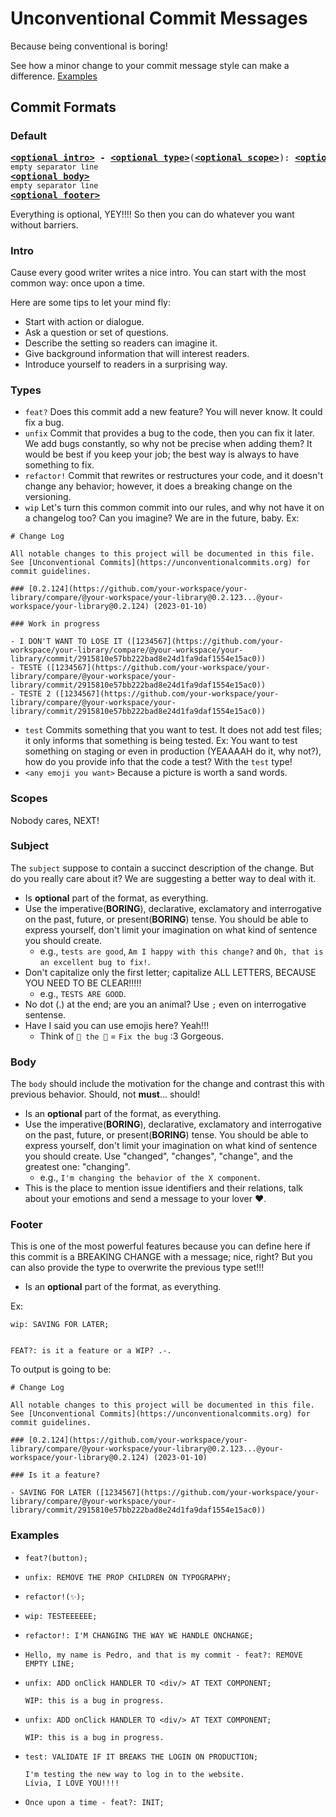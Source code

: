 # Unconventional Commit Messages

Because being conventional is boring!

See how a minor change to your commit message style can make a difference. [Examples](#examples)

## Commit Formats

### Default

<pre>
<b><a href="#types">&lt;optional intro&gt;</a> - </b><b><a href="#types">&lt;optional type&gt;</a></b></font>(<b><a href="#scopes">&lt;optional scope&gt;</a></b>): <b><a href="#subject">&lt;optional subject&gt;</a></b>
<sub>empty separator line</sub>
<b><a href="#body">&lt;optional body&gt;</a></b>
<sub>empty separator line</sub>
<b><a href="#footer">&lt;optional footer&gt;</a></b>
</pre>

Everything is optional, YEY!!!! So then you can do whatever you want without barriers.

### Intro

Cause every good writer writes a nice intro.
You can start with the most common way: once upon a time.

Here are some tips to let your mind fly:

- Start with action or dialogue.
- Ask a question or set of questions.
- Describe the setting so readers can imagine it.
- Give background information that will interest readers.
- Introduce yourself to readers in a surprising way.

### Types

- `feat?` Does this commit add a new feature? You will never know. It could fix a bug.
- `unfix` Commit that provides a bug to the code, then you can fix it later. We add bugs constantly, so why not be precise when adding them?
  It would be best if you keep your job; the best way is always to have something to fix.
- `refactor!` Commit that rewrites or restructures your code, and it doesn't change any behavior; however, it does a breaking change on the versioning.
- `wip` Let's turn this common commit into our rules, and why not have it on a changelog too? Can you imagine? We are in the future, baby.
  Ex:

```
# Change Log

All notable changes to this project will be documented in this file.
See [Unconventional Commits](https://unconventionalcommits.org) for commit guidelines.

### [0.2.124](https://github.com/your-workspace/your-library/compare/@your-workspace/your-library@0.2.123...@your-workspace/your-library@0.2.124) (2023-01-10)

### Work in progress

- I DON'T WANT TO LOSE IT ([1234567](https://github.com/your-workspace/your-library/compare/@your-workspace/your-library/commit/2915810e57bb222bad8e24d1fa9daf1554e15ac0))
- TESTE ([1234567](https://github.com/your-workspace/your-library/compare/@your-workspace/your-library/commit/2915810e57bb222bad8e24d1fa9daf1554e15ac0))
- TESTE 2 ([1234567](https://github.com/your-workspace/your-library/compare/@your-workspace/your-library/commit/2915810e57bb222bad8e24d1fa9daf1554e15ac0))

```

- `test` Commits something that you want to test. It does not add test files; it only informs that something is being tested.
  Ex: You want to test something on staging or even in production (YEAAAAH do it, why not?), how do you provide info that the code a test? With the `test` type!
- `<any emoji you want>` Because a picture is worth a sand words.

### Scopes

Nobody cares, NEXT!

### Subject

The `subject` suppose to contain a succinct description of the change. But do you really care about it? We are suggesting a better way to deal with it.

- Is **optional** part of the format, as everything.
- Use the imperative(**BORING**), declarative, exclamatory and interrogative on the past, future, or present(**BORING**) tense. You should be able to express yourself, don't limit your imagination on what kind of sentence you should create.
  - e.g., `tests are good`, `Am I happy with this change?` and `Oh, that is an excellent bug to fix!`.
- Don't capitalize only the first letter; capitalize ALL LETTERS, BECAUSE YOU NEED TO BE CLEAR!!!!!
  - e.g., `TESTS ARE GOOD`.
- No dot (.) at the end; are you an animal? Use `;` even on interrogative sentense.
- Have I said you can use emojis here? Yeah!!!
  - Think of `🔧 the 🐛` = `Fix the bug` :3 Gorgeous.

### Body

The `body` should include the motivation for the change and contrast this with previous behavior. Should, not **must**... should!

- Is an **optional** part of the format, as everything.
- Use the imperative(**BORING**), declarative, exclamatory and interrogative on the past, future, or present(**BORING**) tense. You should be able to express yourself, don't limit your imagination on what kind of sentence you should create. Use "changed", "changes", "change", and the greatest one: "changing".
  - e.g., `I'm changing the behavior of the X component`.
- This is the place to mention issue identifiers and their relations, talk about your emotions and send a message to your lover :heart:.

### Footer

This is one of the most powerful features because you can define here if this commit is a BREAKING CHANGE with a message; nice, right? But you can also provide the type to overwrite the previous type set!!!

- Is an **optional** part of the format, as everything.

Ex:

```
wip: SAVING FOR LATER;


FEAT?: is it a feature or a WIP? .-.
```

To output is going to be:

```
# Change Log

All notable changes to this project will be documented in this file.
See [Unconventional Commits](https://unconventionalcommits.org) for commit guidelines.

### [0.2.124](https://github.com/your-workspace/your-library/compare/@your-workspace/your-library@0.2.123...@your-workspace/your-library@0.2.124) (2023-01-10)

### Is it a feature?

- SAVING FOR LATER ([1234567](https://github.com/your-workspace/your-library/compare/@your-workspace/your-library/commit/2915810e57bb222bad8e24d1fa9daf1554e15ac0))
```

### Examples

- ```
  feat?(button);
  ```
- ```
  unfix: REMOVE THE PROP CHILDREN ON TYPOGRAPHY;
  ```
- ```
  refactor!(✨);
  ```
- ```
  wip: TESTEEEEEE;
  ```
- ```
  refactor!: I'M CHANGING THE WAY WE HANDLE ONCHANGE;
  ```
- ```
  Hello, my name is Pedro, and that is my commit - feat?: REMOVE EMPTY LINE;
  ```
- ```
  unfix: ADD onClick HANDLER TO <div/> AT TEXT COMPONENT;

  WIP: this is a bug in progress.
  ```

- ```
  unfix: ADD onClick HANDLER TO <div/> AT TEXT COMPONENT;

  WIP: this is a bug in progress.
  ```

- ```
  test: VALIDATE IF IT BREAKS THE LOGIN ON PRODUCTION;

  I'm testing the new way to log in to the website.
  Lívia, I LOVE YOU!!!!
  ```

- ```
  Once upon a time - feat?: INIT;
  ```

